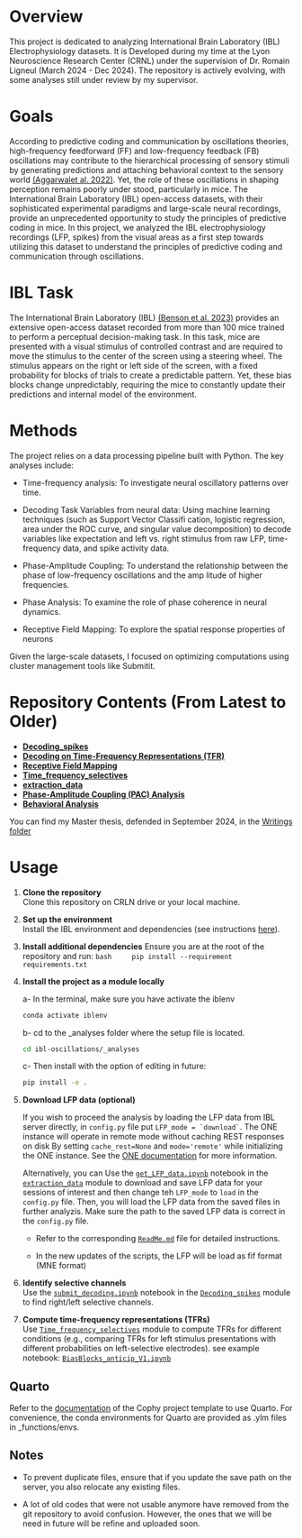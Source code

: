 
# Overview

This project is dedicated to analyzing International Brain Laboratory (IBL) Electrophysiology datasets. It is Developed during my time at the Lyon Neuroscience Research Center (CRNL) under the supervision of Dr. Romain Ligneul (March 2024 - Dec 2024). The repository is actively evolving, with some analyses still under review by my supervisor.

# Goals

According to predictive coding and communication by oscillations theories, high-frequency feedforward (FF) and low-frequency feedback (FB) oscillations may contribute to the hierarchical processing of sensory stimuli by generating predictions and attaching behavioral context to the sensory world [(Aggarwalet al. 2022)](https://www.nature.com/articles/s41467-022-32378-x). Yet, the role of these oscillations in shaping perception remains poorly under stood, particularly in mice. The International Brain Laboratory (IBL) open-access datasets, with their sophisticated experimental paradigms and large-scale neural recordings, provide an unprecedented opportunity to study the principles of predictive coding in mice. In this project, we analyzed the IBL electrophysiology recordings (LFP, spikes) from the visual areas as a first step towards utilizing this dataset to understand the principles of predictive coding and communication through oscillations.

# IBL Task

The International Brain Laboratory (IBL) [(Benson et al. 2023)](https://www.biorxiv.org/content/10.1101/2023.07.04.547681v2.abstract) provides an extensive open-access dataset recorded from more than 100 mice trained to perform a perceptual decision-making task. In this task, mice are presented with a visual stimulus of controlled contrast and are required to move the stimulus to the center of the screen using a steering wheel. The stimulus appears on the right or left side of the screen, with a fixed probability for blocks of trials to create a predictable pattern. Yet, these bias blocks change unpredictably, requiring the mice to constantly update their predictions and internal model of the environment.

# Methods

The project relies on a data processing pipeline built with Python. The key analyses include:

-   Time-frequency analysis: To investigate neural oscillatory patterns over time.

-   Decoding Task Variables from neural data: Using machine learning techniques (such as Support Vector Classifi cation, logistic regression, area under the ROC curve, and singular value decomposition) to decode variables like expectation and left vs. right stimulus from raw LFP, time-frequency data, and spike activity data.

-   Phase-Amplitude Coupling: To understand the relationship between the phase of low-frequency oscillations and the amp litude of higher frequencies.

-   Phase Analysis: To examine the role of phase coherence in neural dynamics.

-   Receptive Field Mapping: To explore the spatial response properties of neurons

Given the large-scale datasets, I focused on optimizing computations using cluster management tools like Submitit.

# Repository Contents (From Latest to Older)

-   [**Decoding_spikes**](./Decoding_spikes/)
-   [**Decoding on Time-Frequency Representations (TFR)**](./decoding_onTFR/)
-   [**Receptive Field Mapping**](./Receptive_field_mapping/)
-   [**Time_frequency_selectives**](./Time_frequency_selectives/)
-   [**extraction_data**](./extraction_data/)
-   [**Phase-Amplitude Coupling (PAC) Analysis**](./Phase_amplitude_coupling(PAC)/)
-   [**Behavioral Analysis**](./behavioral_analysis/)

You can find my Master thesis, defended in September 2024, in the [Writings folder](./Writings/)


# Usage

1.  **Clone the repository**\
    Clone this repository on CRLN drive or your local machine.

2.  **Set up the environment**\
    Install the IBL environment and dependencies (see instructions [here](https://github.com/int-brain-lab/iblenv)).

3.  **Install additional dependencies** Ensure you are at the root of the repository and run: `bash     pip install --requirement requirements.txt`

4.  **Install the project as a module locally**

    a- In the terminal, make sure you have activate the iblenv

    ``` bash
    conda activate iblenv
    ```

    b- cd to the \_analyses folder where the setup file is located.

    ``` bash
    cd ibl-oscillations/_analyses
    ```

    c- Then install with the option of editing in future:

    ``` bash
    pip install -e .
    ```

5.  **Download LFP data (optional)**

    If you wish to proceed the analysis by loading the LFP data from IBL server directly, in `config.py` file put `` LFP_mode = `download` ``.  The ONE instance will operate in remote mode without caching REST responses on disk By setting `cache_rest=None` and `mode='remote'` while initializing the ONE instance. See the [ONE documentation](https://int-brain-lab.github.io/ONE/notebooks/one_modes.html) for more information.

    Alternatively, you can Use the [`get_LFP_data.ipynb`](_analyses/extraction_data/get_LFP_data.ipynb) notebook in the [`extraction_data`](_analyses/extraction_data) module to download and save LFP data for your sessions of interest and then change teh `LFP_mode` to `load` in the `config.py` file. Then, you will load the LFP data from the saved files in further analyzis. Make sure the path to the saved LFP data is correct in the `config.py` file.

    -   Refer to the corresponding [`ReadMe.md`](_analyses/extraction_data/ReadMe.md) file for detailed instructions.

    -   In the new updates of the scripts, the LFP will be load as fif format (MNE format)

6.  **Identify selective channels**\
    Use the [`submit_decoding.ipynb`](_analyses/Decoding_spikes/submit_decoding.ipynb) notebook in the [`Decoding_spikes`](_analyses/Decoding_spikes) module to find right/left selective channels.

7.  **Compute time-frequency representations (TFRs)**\
    Use [`Time_frequency_selectives`](_analyses/Time_frequency_selectives) module to compute TFRs for different conditions (e.g., comparing TFRs for left stimulus presentations with different probabilities on left-selective electrodes).
    see example notebook: [`BiasBlocks_anticip_V1.ipynb`](_analyses/Time_frequency_selectives/BiasBlocks_anticip_V1.ipynb) 

## Quarto

Refer to the [documentation](https://cophyteam.github.io/project-template/about.html) of the Cophy project template to use Quarto. For convenience, the conda environments for Quarto are provided as .ylm files in \_functions/envs.

## Notes

-   To prevent duplicate files, ensure that if you update the save path on the server, you also relocate any existing files.

-   A lot of old codes that were not usable anymore have removed from the git repository to avoid confusion. However, the ones that we will be need in future will be refine and uploaded soon.
